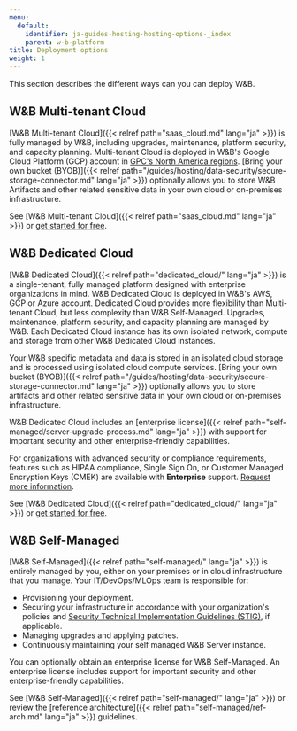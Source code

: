 ```yaml
---
menu:
  default:
    identifier: ja-guides-hosting-hosting-options-_index
    parent: w-b-platform
title: Deployment options
weight: 1
---
```


This section describes the different ways can you can deploy W&B.

## W&B Multi-tenant Cloud
[W&B Multi-tenant Cloud]({{< relref path="saas_cloud.md" lang="ja" >}}) is fully managed by W&B, including upgrades, maintenance, platform security, and capacity planning. Multi-tenant Cloud is deployed in W&B's Google Cloud Platform (GCP) account in [GPC's North America regions](https://cloud.google.com/compute/docs/regions-zones). [Bring your own bucket (BYOB)]({{< relref path="/guides/hosting/data-security/secure-storage-connector.md" lang="ja" >}}) optionally allows you to store W&B Artifacts and other related sensitive data in your own cloud or on-premises infrastructure.

See [W&B Multi-tenant Cloud]({{< relref path="saas_cloud.md" lang="ja" >}}) or [get started for free](https://app.wandb.ai/login?signup=true).

## W&B Dedicated Cloud
[W&B Dedicated Cloud]({{< relref path="dedicated_cloud/" lang="ja" >}}) is a single-tenant, fully managed platform designed with enterprise organizations in mind. W&B Dedicated Cloud is deployed in W&B's AWS, GCP or Azure account. Dedicated Cloud provides more flexibility than Multi-tenant Cloud, but less complexity than W&B Self-Managed. Upgrades, maintenance, platform security, and capacity planning are managed by W&B. Each Dedicated Cloud instance has its own isolated network, compute and storage from other W&B Dedicated Cloud instances.

Your W&B specific metadata and data is stored in an isolated cloud storage and is processed using isolated cloud compute services. [Bring your own bucket (BYOB)]({{< relref path="/guides/hosting/data-security/secure-storage-connector.md" lang="ja" >}}) optionally allows you to store artifacts and other related sensitive data in your own cloud or on-premises infrastructure. 

W&B Dedicated Cloud includes an [enterprise license]({{< relref path="self-managed/server-upgrade-process.md" lang="ja" >}}) with support for important security and other enterprise-friendly capabilities.

For organizations with advanced security or compliance requirements, features such as HIPAA compliance, Single Sign On, or Customer Managed Encryption Keys (CMEK) are available with **Enterprise** support. [Request more information](https://wandb.ai/site/contact).

See [W&B Dedicated Cloud]({{< relref path="dedicated_cloud/" lang="ja" >}}) or [get started for free](https://app.wandb.ai/login?signup=true).

## W&B Self-Managed
[W&B Self-Managed]({{< relref path="self-managed/" lang="ja" >}}) is entirely managed by you, either on your premises or in cloud infrastructure that you manage. Your IT/DevOps/MLOps team is responsible for:
- Provisioning your deployment.
- Securing your infrastructure in accordance with your organization's policies and [Security Technical Implementation Guidelines (STIG)](https://en.wikipedia.org/wiki/Security_Technical_Implementation_Guide), if applicable.
- Managing upgrades and applying patches.
- Continuously maintaining your self managed W&B Server instance.

You can optionally obtain an enterprise license for W&B Self-Managed. An enterprise license includes support for important security and other enterprise-friendly capabilities.

See [W&B Self-Managed]({{< relref path="self-managed/" lang="ja" >}}) or review the [reference architecture]({{< relref path="self-managed/ref-arch.md" lang="ja" >}}) guidelines.